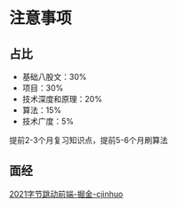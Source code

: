 
# 注意事项

## 占比

- 基础八股文：30%
- 项目：30%
- 技术深度和原理：20%
- 算法：15%
- 技术广度：5%

提前2-3个月复习知识点，提前5-6个月刷算法



## 面经  

[2021字节跳动前端-掘金-cjinhuo](https://juejin.cn/post/6990174096554360869#heading-21)
